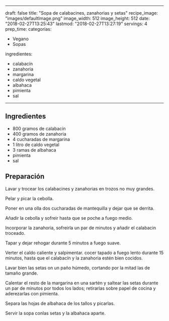 
---
draft: false
title: "Sopa de calabacines, zanahorias y setas"
recipe_image: "images/defaultImage.png"
image_width: 512
image_height: 512
date: "2018-02-27T13:25:43"
lastmod: "2018-02-27T13:27:19"
servings: 4
prep_time: 
categorias:
  - Vegano
  - Sopas

ingredientes:
  - calabacín
  - zanahoria
  - margarina
  - caldo vegetal
  - albahaca
  - pimienta
  - sal
---

## Ingredientes
- 800 gramos de calabacín
- 400 gramos de zanahoria
- 4 cucharadas de margarina
- 1 litro de caldo vegetal
- 3 ramas de albahaca
- pimienta
- sal

## Preparación
Lavar y trocear los calabacines y zanahorias en trozos no muy grandes.

Pelar y picar la cebolla.

Poner en una olla dos cucharadas de mantequilla y dejar que se derrita.

Añadir la cebolla y sofreir hasta que se poche a fuego medio.

Incorporar la zanahoria, sofreirla un par de minutos y añadir el calabacin troceado.

Tapar y dejar rehogar durante 5 minutos a fuego suave.

Verter el caldo caliente y salpimentar. cocer tapado a fuego lento durante 15 minutos, hasta que el calabacín y la zanahoria estén bien cocidos.

Lavar bien las setas on un paño húmedo, cortando por la mitad las de tamaño grande.

Calentar el resto de la margarina en una sartén y saltear las setas durante un par de minutos por todos los lados; retirarlas sobre papel de cocina y aderezarlas con pimienta.

Separa las hojas de albahaca de los tallos y picarlas.

Servir la sopa conlas setas y la albahaca aparte.


